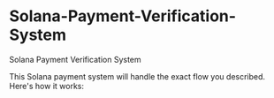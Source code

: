 # Solana-Payment-Verification-System
Solana Payment Verification System

This Solana payment system will handle the exact flow you described. Here's how it works:
